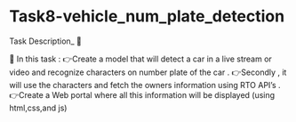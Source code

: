 # Task8-vehicle_num_plate_detection
Task Description_ 📄

📌 In this task :
👉Create a model that will detect a car in a live stream or video and recognize characters on number plate of the car .
👉Secondly , it will use the characters and fetch the owners information using RTO API’s .
👉Create a Web portal where all this information will be displayed (using html,css,and js)
